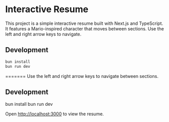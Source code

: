 # Interactive Resume

This project is a simple interactive resume built with Next.js and TypeScript.
It features a Mario-inspired character that moves between sections. Use the left
and right arrow keys to navigate.

## Development

```bash
bun install
bun run dev
```
=======
Use the left and right arrow keys to navigate between sections.

## Development

bun install
bun run dev

Open [http://localhost:3000](http://localhost:3000) to view the resume.
